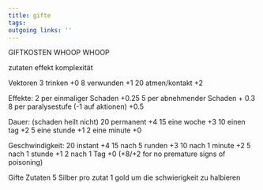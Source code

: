 ```yaml
---
title: gifte  
tags:   
outgoing links: ''  
---
```


  GIFTKOSTEN WHOOP WHOOP

zutaten effekt komplexität

Vektoren
3	trinken     +0
8	verwunden  +1
20	atmen/kontakt +2


Effekte:
2 per einmaliger Schaden  +0.25 
5 per abnehmender Schaden + 0.3
8 per paralysestufe (-1 auf aktionen) +0.5

Dauer: (schaden heilt nicht)
20 permanent +4
15 eine woche +3
10 einen tag  +2
5 eine stunde +1
2 eine minute +0

Geschwindigkeit:
20 instant       +4
15 nach 5 runden +3
10 nach 1 minute +2
5  nach 1 stunde +1
2  nach 1 Tag  +0 (+8/+2 for no premature signs of poisoning) 




Gifte Zutaten
5 Silber pro zutat
1 gold um die schwierigkeit zu halbieren
